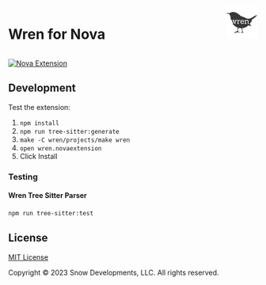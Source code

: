 <img style="float: right;" src="https://github.com/snow-developments/nova-wren/blob/main/assets/wren@2x.png?raw=true">

# Wren for Nova

<div style="clear: both;"></div>

[![Nova Extension](https://img.shields.io/github/v/tag/snow-developments/nova-wren?label=nova)](https://extensions.panic.com/extensions/llc.snow/llc.snow.wren)

## Development

Test the extension:

1. `npm install`
2. `npm run tree-sitter:generate`
3. `make -C wren/projects/make wren`
4. `open wren.novaextension`
5. Click Install

### Testing

#### Wren Tree Sitter Parser

```sh
npm run tree-sitter:test
```

## License

[MIT License](https://opensource.org/licenses/MIT)

Copyright &copy; 2023 Snow Developments, LLC. All rights reserved.
